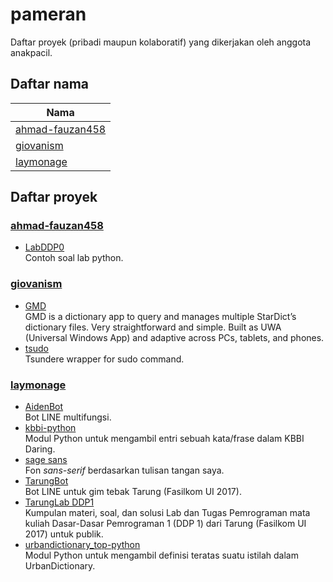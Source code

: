 # pameran
Daftar proyek (pribadi maupun kolaboratif) yang dikerjakan oleh anggota anakpacil.

## Daftar nama

| Nama |
| ---- |
| [ahmad-fauzan458](#ahmad-fauzan458) |
| [giovanism](#giovanism)             |
| [laymonage](#laymonage)             |

## Daftar proyek

### [ahmad-fauzan458][ahmad-fauzan458]

- [LabDDP0][labddp0]\
  Contoh soal lab python. 
  
### [giovanism][giovanism]

- [GMD][GMD]\
  GMD is a dictionary app to query and manages multiple StarDict’s dictionary
  files. Very straightforward and simple. Built as UWA (Universal Windows App)
  and adaptive across PCs, tablets, and phones.
- [tsudo][tsudo]\
  Tsundere wrapper for sudo command.

### [laymonage][laymonage]

- [AidenBot][aidenbot]\
  Bot LINE multifungsi.
- [kbbi-python][kbbi-python]\
  Modul Python untuk mengambil entri sebuah kata/frase dalam KBBI Daring.
- [sage sans][sagesans]\
  Fon *sans-serif* berdasarkan tulisan tangan saya.
- [TarungBot][tarungbot]\
  Bot LINE untuk gim tebak Tarung (Fasilkom UI 2017).
- [TarungLab DDP1][tarunglab-ddp1]\
  Kumpulan materi, soal, dan solusi Lab dan Tugas Pemrograman mata kuliah
  Dasar-Dasar Pemrograman 1 (DDP 1) dari Tarung (Fasilkom UI 2017) untuk publik.
- [urbandictionary_top-python][udtop-python]\
  Modul Python untuk mengambil definisi teratas suatu istilah dalam UrbanDictionary.
 
[ahmad-fauzan458]: https://github.com/ahmad-fauzan458
[labddp0]: https://github.com/ahmad-fauzan458/LabDDP0 
 
[giovanism]: https://github.com/giovanism
[GMD]: https://github.com/giovanism/GMD
[tsudo]: https://github.com/giovanism/tsudo

[laymonage]: https://github.com/laymonage
[aidenbot]: https://github.com/laymonage/AidenBot
[kbbi-python]: https://github.com/laymonage/kbbi-python
[sagesans]: https://github.com/laymonage/sagesans
[tarungbot]: https://github.com/laymonage/TarungBot
[tarunglab-ddp1]: https://github.com/laymonage/TarungLabDDP1
[udtop-python]: https://github.com/laymonage/urbandictionary_top-python



